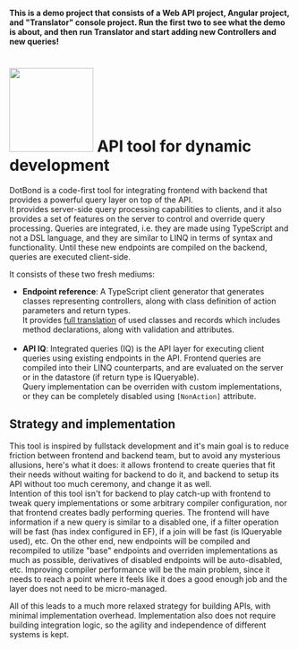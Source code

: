 ﻿
**This is a demo project that consists of a Web API project, Angular project, and "Translator" console project.
Run the first two to see what the demo is about, and then run Translator and start adding new Controllers and new queries!**

# <img src="https://i.imgur.com/guC4xm6.png" width="150" /> API tool for dynamic development

DotBond is a code-first tool for integrating frontend with backend that provides a powerful query layer on top of the API.<br/>
It provides server-side query processing capabilities to clients, and it also provides a set of features on the server to control and override query processing.
Queries are integrated, i.e. they are made using TypeScript and not a DSL language, and they are similar to LINQ in terms of syntax and functionality.
Until these new endpoints are compiled on the backend, queries are executed client-side.

It consists of these two fresh mediums:
- **Endpoint reference**: A TypeScript client generator that generates classes representing controllers, along with class definition of action parameters and return types.<br/>
  It provides <ins>full translation</ins> of used classes and records which includes method declarations, along with validation and attributes.<br/><br/>
- **API IQ**: Integrated queries (IQ) is the API layer for executing client queries using existing endpoints in the API.
  Frontend queries are compiled into their LINQ counterparts, and are evaluated on the server
  or in the datastore (if return type is IQueryable).<br/>
  Query implementation can be overriden with custom implementations, or they can be completely disabled using `[NonAction]` attribute.



## Strategy and implementation

This tool is inspired by fullstack development and it's main goal is to reduce friction between 
frontend and backend team, but to avoid any mysterious allusions, here's what it does: it allows frontend to create queries that fit their needs without waiting for backend to do it,
and backend to setup its API without too much ceremony, and change it as well.<br/>
Intention of this tool isn't for backend to play catch-up with frontend to tweak query implementations
or some arbitrary compiler configuration, 
nor that frontend creates badly performing queries. The frontend will have information if a new query is similar to a disabled one,
if a filter operation will be fast (has index configured in EF), if a join will be fast (is IQueryable used), etc. 
On the other end, new endpoints will be compiled and recompiled to utilize "base" endpoints and overriden implementations
as much as possible, derivatives of disabled endpoints will be auto-disabled, etc. Improving compiler performance will be the main problem,
since it needs to reach a point where it feels like it does a good enough job and the layer does not need to be micro-managed.

All of this leads to a much more relaxed strategy for building APIs, with minimal implementation overhead.
Implementation also does not require building integration logic, so the agility and independence of different systems is kept.  